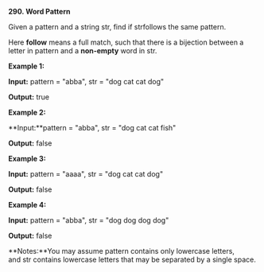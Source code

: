 **290. Word Pattern**

Given a pattern and a string str, find if strfollows the same pattern.

Here **follow** means a full match, such that there is a bijection between a letter in pattern and a **non-empty** word in str.

**Example 1:**

**Input:** pattern = "abba", str = "dog cat cat dog"

**Output:** true

**Example 2:**

**Input:**pattern = "abba", str = "dog cat cat fish"

**Output:** false

**Example 3:**

**Input:** pattern = "aaaa", str = "dog cat cat dog"

**Output:** false

**Example 4:**

**Input:** pattern = "abba", str = "dog dog dog dog"

**Output:** false

**Notes:**You may assume pattern contains only lowercase letters, and str contains lowercase letters that may be separated by a single space.
